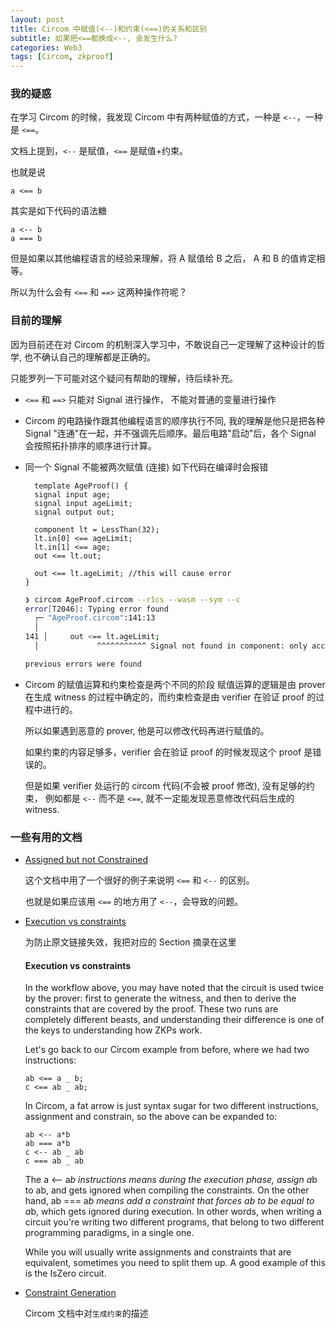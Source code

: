 ```yaml
---
layout: post
title: Circom 中赋值(<--)和约束(<==)的关系和区别
subtitle: 如果把<==都换成<--, 会发生什么?
categories: Web3
tags: [Circom, zkproof]
---
```


### 我的疑惑

在学习 Circom 的时候，我发现 Circom 中有两种赋值的方式，一种是 `<--`，一种是 `<==`。

文档上提到，`<--` 是赋值，`<==` 是赋值+约束。

也就是说

```circom
a <== b
```

其实是如下代码的语法糖

```circom
a <-- b
a === b
```

但是如果以其他编程语言的经验来理解，将 A 赋值给 B 之后， A 和 B 的值肯定相等。

所以为什么会有 `<==` 和 `==>` 这两种操作符呢？

### 目前的理解

因为目前还在对 Circom 的机制深入学习中，不敢说自己一定理解了这种设计的哲学, 也不确认自己的理解都是正确的。

只能罗列一下可能对这个疑问有帮助的理解，待后续补充。

- `<==` 和 `==>` 只能对 Signal 进行操作， 不能对普通的变量进行操作

- Circom 的电路操作跟其他编程语言的顺序执行不同, 我的理解是他只是把各种 Signal "连通"在一起，并不强调先后顺序。最后电路"启动"后，各个 Signal 会按照拓扑排序的顺序进行计算。

- 同一个 Signal 不能被两次赋值 (连接)
  如下代码在编译时会报错

  ```circom
    template AgeProof() {
    signal input age;
    signal input ageLimit;
    signal output out;

    component lt = LessThan(32);
    lt.in[0] <== ageLimit;
    lt.in[1] <== age;
    out <== lt.out;

    out <== lt.ageLimit; //this will cause error
  }
  ```

  ```bash
  ❯ circom AgeProof.circom --r1cs --wasm --sym --c
  error[T2046]: Typing error found
    ┌─ "AgeProof.circom":141:13
    │
  141 │     out <== lt.ageLimit;
    │             ^^^^^^^^^^^ Signal not found in component: only accesses to input/output signals are allowed

  previous errors were found
  ```

- Circom 的赋值运算和约束检查是两个不同的阶段
  赋值运算的逻辑是由 prover 在生成 witness 的过程中确定的，而约束检查是由 verifier 在验证 proof 的过程中进行的。

  所以如果遇到恶意的 prover, 他是可以修改代码再进行赋值的。

  如果约束的内容足够多，verifier 会在验证 proof 的时候发现这个 proof 是错误的。

  但是如果 verifier 处运行的 circom 代码(不会被 proof 修改), 没有足够的约束， 例如都是 `<--` 而不是 `<==`, 就不一定能发现恶意修改代码后生成的 witness.

### 一些有用的文档

- [Assigned but not Constrained](https://github.com/0xPARC/zk-bug-tracker#8-assigned-but-not-constrained)

  这个文档中用了一个很好的例子来说明 `<==` 和 `<--` 的区别。

  也就是如果应该用 `<==` 的地方用了 `<--`，会导致的问题。

- [Execution vs constraints](https://dev.to/spalladino/a-beginners-intro-to-coding-zero-knowledge-proofs-c56#:%7E:text=For%20instance%2C%20Circom%20only%20allows,be%20the%20set%20of%20constraints)

  为防止原文链接失效，我把对应的 Section 摘录在这里

  #### Execution vs constraints

  In the workflow above, you may have noted that the circuit is used twice by the prover: first to generate the witness, and then to derive the constraints that are covered by the proof. These two runs are completely different beasts, and understanding their difference is one of the keys to understanding how ZKPs work.

  Let's go back to our Circom example from before, where we had two instructions:

  ```circom
  ab <== a _ b;
  c <== ab _ ab;
  ```

  In Circom, a fat arrow is just syntax sugar for two different instructions, assignment and constrain, so the above can be expanded to:

  ```circom
  ab <-- a*b
  ab === a*b
  c <-- ab _ ab
  c === ab _ ab
  ```

  The a <-- a*b instructions means during the execution phase, assign a*b to ab, and gets ignored when compiling the constraints. On the other hand, ab === a*b means add a constraint that forces ab to be equal to a*b, which gets ignored during execution. In other words, when writing a circuit you're writing two different programs, that belong to two different programming paradigms, in a single one.

  While you will usually write assignments and constraints that are equivalent, sometimes you need to split them up. A good example of this is the IsZero circuit.

- [Constraint Generation](https://docs.circom.io/circom-language/constraint-generation/)

  Circom 文档中对`生成约束`的描述
